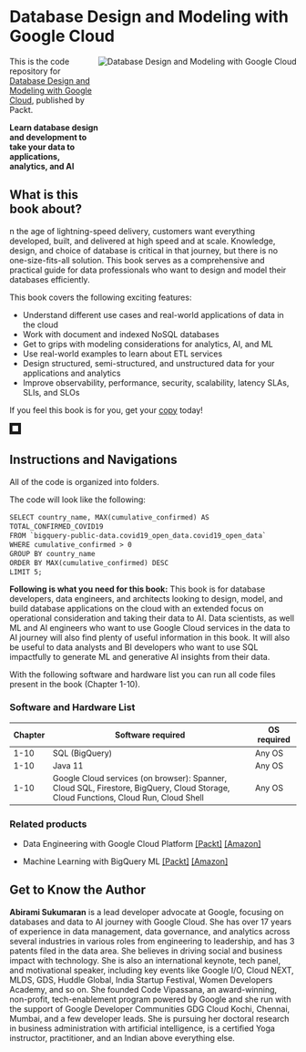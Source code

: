 # Database Design and Modeling with Google Cloud

<a href="https://www.packtpub.com/product/database-design-and-modeling-with-google-cloud/97818046114563"><img src="https://m.media-amazon.com/images/W/MEDIAX_792452-T2/images/I/71Hq8q+1deL._SL1360_.jpg" alt="Database Design and Modeling with Google Cloud" height="256px" align="right"></a>

This is the code repository for [Database Design and Modeling with Google Cloud](https://www.packtpub.com/product/database-design-and-modeling-with-google-cloud/9781804611456), published by Packt.

**Learn database design and development to take your data to applications, analytics, and AI**

## What is this book about?

n the age of lightning-speed delivery, customers want everything developed, built, and delivered at high speed and at scale. Knowledge, design, and choice of database is critical in that journey, but there is no one-size-fits-all solution. This book serves as a comprehensive and practical guide for data professionals who want to design and model their databases efficiently.

This book covers the following exciting features: 
* Understand different use cases and real-world applications of data in the cloud
* Work with document and indexed NoSQL databases
* Get to grips with modeling considerations for analytics, AI, and ML
* Use real-world examples to learn about ETL services
* Design structured, semi-structured, and unstructured data for your applications and analytics
* Improve observability, performance, security, scalability, latency SLAs, SLIs, and SLOs

If you feel this book is for you, get your [copy](https://www.amazon.com/Database-Design-Modeling-Google-Cloud/dp/180461145X/ref=monarch_sidesheet) today!

<a href="https://www.packtpub.com/product/database-design-and-modeling-with-google-cloud/9781804611456"><img src="https://raw.githubusercontent.com/PacktPublishing/GitHub/master/GitHub.png" alt="https://www.packtpub.com/" border="5" /></a>

## Instructions and Navigations
All of the code is organized into folders.

The code will look like the following:
```
SELECT country_name, MAX(cumulative_confirmed) AS TOTAL_CONFIRMED_COVID19
FROM `bigquery-public-data.covid19_open_data.covid19_open_data`
WHERE cumulative_confirmed > 0
GROUP BY country_name
ORDER BY MAX(cumulative_confirmed) DESC
LIMIT 5;
```

**Following is what you need for this book:**
This book is for database developers, data engineers, and architects looking to design, model, and build database applications on the cloud with an extended focus on operational consideration and taking their data to AI. Data scientists, as well ML and AI engineers who want to use Google Cloud services in the data to AI journey will also find plenty of useful information in this book. It will also be useful to data analysts and BI developers who want to use SQL impactfully to generate ML and generative AI insights from their data.

With the following software and hardware list you can run all code files present in the book (Chapter 1-10).

### Software and Hardware List

| Chapter  | Software required                                                                    | OS required                        |
| -------- | ------------------------------------------------------------| -----------------------------------|
|  	1-10	   |   	SQL (BigQuery)                                  			  | Any OS | 		
|  	1-10	   |   	Java 11                                  			  | Any OS | 		
|  	1-10	   |   	Google Cloud services (on browser): Spanner, Cloud SQL, Firestore, BigQuery, Cloud Storage, Cloud Functions, Cloud Run, Cloud Shell  | Any OS | 		


### Related products <Other books you may enjoy>
* Data Engineering with Google Cloud Platform  [[Packt]](https://www.packtpub.com/product/data-engineering-with-google-cloud-platform/9781800561328) [[Amazon]](https://www.amazon.in/Data-Engineering-Google-Cloud-Platform/dp/1800561326/ref=sr_1_1?keywords=Data+Engineering+with+Google+Cloud+Platform&s=books&sr=1-1)
  
* Machine Learning with BigQuery ML  [[Packt]](https://www.packtpub.com/product/machine-learning-with-bigquery-ml/9781800560307) [[Amazon]](https://www.amazon.in/Machine-Learning-BigQuery-ML-learning/dp/1800560303/ref=sr_1_2?keywords=Machine+Learning+with+BigQuery+ML&s=books&sr=1-2)
  
## Get to Know the Author
**Abirami Sukumaran** is a lead developer advocate at Google, focusing on databases and data to AI journey with Google Cloud. She has over 17 years of experience in data management, data governance, and analytics across several industries in various roles from engineering to leadership, and has 3 patents filed in the data area. She believes in driving social and business impact with technology. She is also an international keynote, tech panel, and motivational speaker, including key events like Google I/O, Cloud NEXT, MLDS, GDS, Huddle Global, India Startup Festival, Women Developers Academy, and so on. She founded Code Vipassana, an award-winning, non-profit, tech-enablement program powered by Google and she run with the support of Google Developer Communities GDG Cloud Kochi, Chennai, Mumbai, and a few developer leads. She is pursuing her doctoral research in business administration with artificial intelligence, is a certified Yoga instructor, practitioner, and an Indian above everything else.
